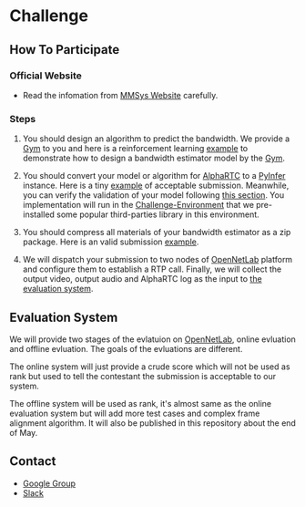 # Challenge

## How To Participate

### Official Website
* Read the infomation from [MMSys Website](https://2021.acmmmsys.org/rtc_challenge.php) carefully.

### Steps

1. You should design an algorithm to predict the bandwidth. We provide a [Gym](https://github.com/OpenNetLab/gym) to you and here is a reinforcement learning [example](https://github.com/OpenNetLab/gym-example) to demonstrate how to design a bandwidth estimator model by the [Gym](https://github.com/OpenNetLab/gym).

2. You should convert your model or algorithm for [AlphaRTC](https://github.com/OpenNetLab/AlphaRTC) to a [PyInfer](https://github.com/OpenNetLab/AlphaRTC#pyinfer) instance. Here is a tiny [example](https://github.com/OpenNetLab/Challenge-Example) of acceptable submission. Meanwhile, you can verify the validation of your model following [this section](https://github.com/OpenNetLab/Challenge-Example#submission-verification). You implementation will run in the [Challenge-Environment](https://github.com/OpenNetLab/Challenge-Environment) that we pre-installed some popular third-parties library in this environment.

3. You should compress all materials of your bandwidth estimator as a zip package. Here is an valid submission [example](https://github.com/OpenNetLab/Challenge-Example/archive/refs/heads/master.zip).

4. We will dispatch your submission to two nodes of [OpenNetLab](https://opennetlab.org/) platform and configure them to establish a RTP call. Finally, we will collect the output video, output audio and AlphaRTC log as the input to [the evaluation system](https://github.com/OpenNetLab/Challenge-Environment/tree/master/metrics).

## Evaluation System

We will provide two stages of the evlatuion on [OpenNetLab](https://opennetlab.org), online evluation and offline evluation. The goals of the evluations are different.

The online system will just provide a crude score which will not be used as rank but used to tell the contestant the submission is acceptable to our system.

The offline system will be used as rank, it's almost same as the online evaluation system but will add more test cases and complex frame alignment algorithm. It will also be published in this repository about the end of May.
	
## Contact
* [Google Group](https://groups.google.com/g/opennetlab-challenge)
* [Slack](https://join.slack.com/t/opennetlab-challenge/shared_invite/zt-pjn74xhx-d~jG5lY3s4_6kSJHuzfHcw)
